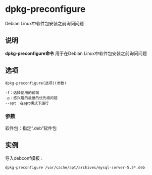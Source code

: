 dpkg-preconfigure
===

Debian Linux中软件包安装之前询问问题

## 说明

**dpkg-preconfigure命令** 用于在Debian Linux中软件包安装之前询问问题

## 选项

```
dpkg-preconfigure(选项)(参数)
```

  

```
-f：选择使用的前端
-p：感兴趣的最低的优先级问题
--apt：在apt模式下运行
```

### 参数  

软件包：指定“.deb”软件包

## 实例

导入debconf模板：

```
dpkg-preconfigure /var/cache/apt/archives/mysql-server-5.5*.deb
```


